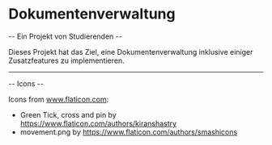 # Dokumentenverwaltung
-- Ein Projekt von Studierenden --

Dieses Projekt hat das Ziel, eine Dokumentenverwaltung inklusive einiger Zusatzfeatures zu implementieren.

___________________________

-- Icons --

Icons from www.flaticon.com:
- Green Tick, cross and pin by https://www.flaticon.com/authors/kiranshastry
- movement.png by https://www.flaticon.com/authors/smashicons 
